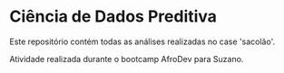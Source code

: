 # Ciência de Dados Preditiva

Este repositório contém todas as análises realizadas no case 'sacolão'.

Atividade realizada durante o bootcamp AfroDev para Suzano.
